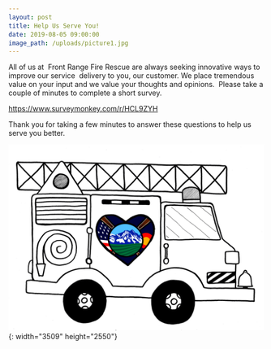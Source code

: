 ```yaml
---
layout: post
title: Help Us Serve You!
date: 2019-08-05 09:00:00
image_path: /uploads/picture1.jpg
---
```


All of us at&nbsp; Front Range Fire Rescue are always seeking innovative ways to improve our service&nbsp; delivery to you, our customer. We place tremendous value on your input and we value your thoughts and opinions.&nbsp; Please take a couple of minutes to complete a short survey.

https://www.surveymonkey.com/r/HCL9ZYH

Thank you for taking a few minutes to answer these questions to help us serve you better.

![](/uploads/black-firetruck-with-logo.png){: width="3509" height="2550"}